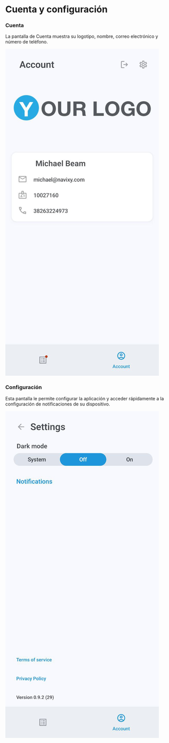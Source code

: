 # Cuenta y configuración

### Cuenta

La pantalla de Cuenta muestra su logotipo, nombre, correo electrónico y número de teléfono.

![8fcbba3ff09f4cd3824a9cb170b084d0.jpg](attachments/8fcbba3ff09f4cd3824a9cb170b084d0.jpg)

### Configuración

Esta pantalla le permite configurar la aplicación y acceder rápidamente a la configuración de notificaciones de su dispositivo.

![8f98eaefe4b64d30a74938d738aa300b.jpg](attachments/8f98eaefe4b64d30a74938d738aa300b.jpg)
